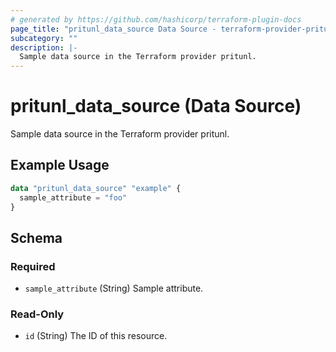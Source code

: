 ```yaml
---
# generated by https://github.com/hashicorp/terraform-plugin-docs
page_title: "pritunl_data_source Data Source - terraform-provider-pritunl"
subcategory: ""
description: |-
  Sample data source in the Terraform provider pritunl.
---
```


# pritunl_data_source (Data Source)

Sample data source in the Terraform provider pritunl.

## Example Usage

```terraform
data "pritunl_data_source" "example" {
  sample_attribute = "foo"
}
```

<!-- schema generated by tfplugindocs -->
## Schema

### Required

- `sample_attribute` (String) Sample attribute.

### Read-Only

- `id` (String) The ID of this resource.


